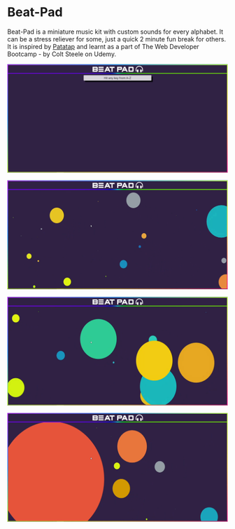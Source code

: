 # Beat-Pad

Beat-Pad is a miniature music kit with custom sounds for every alphabet. It can be a stress reliever for some, just a quick 2 minute fun break for others.
It is inspired by [Patatap](https://patatap.com) and learnt as a part of The Web Developer Bootcamp - by Colt Steele on Udemy.

![Picture1](https://github.com/abhinavg247/Beat-Pad/blob/master/assets/Demo-Screenshots/Beat-Pad4.png?raw=true)

![Picture2](https://github.com/abhinavg247/Beat-Pad/blob/master/assets/Demo-Screenshots/Beat-Pad3.png?raw=true)

![Picture3](https://github.com/abhinavg247/Beat-Pad/blob/master/assets/Demo-Screenshots/Beat-Pad2.png?raw=true)

![Picture4](https://github.com/abhinavg247/Beat-Pad/blob/master/assets/Demo-Screenshots/Beat-Pad1.png?raw=true)
